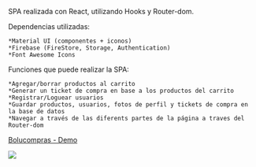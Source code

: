 SPA realizada con React, utilizando Hooks y Router-dom.

Dependencias utilizadas:

    *Material UI (componentes + iconos)
    *Firebase (FireStore, Storage, Authentication)
    *Font Awesome Icons

Funciones que puede realizar la SPA:

    *Agregar/borrar productos al carrito
    *Generar un ticket de compra en base a los productos del carrito
    *Registrar/Loguear usuarios
    *Guardar productos, usuarios, fotos de perfil y tickets de compra en la base de datos
    *Navegar a través de las diferents partes de la página a traves del Router-dom


<a href="https://www.loom.com/share/3b1c27401d1042bda79e4a48bb7604b7">
    <p>Bolucompras - Demo</p>
    <img style="max-width:300px;" src="https://cdn.loom.com/sessions/thumbnails/3b1c27401d1042bda79e4a48bb7604b7-with-play.gif">
</a>


